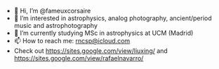 - 👋 Hi, I’m @fameuxcorsaire
- 👀 I’m interested in astrophysics, analog photography, ancient/period music and astrophotography
- 🌱 I’m currently studying MSc in astrophysics at UCM (Madrid)
- 📫 How to reach me: rncsp@icloud.com
- Check out https://sites.google.com/view/liuxing/ and https://sites.google.com/view/rafaelnavarro/
